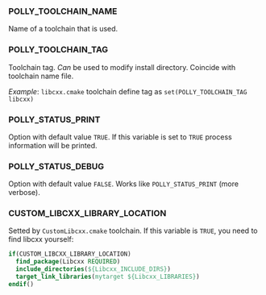 ### POLLY_TOOLCHAIN_NAME
Name of a toolchain that is used.
### POLLY_TOOLCHAIN_TAG
Toolchain tag. *Can* be used to modify install directory. Coincide with toolchain name file.

*Example*: `libcxx.cmake` toolchain define tag as `set(POLLY_TOOLCHAIN_TAG libcxx)`
### POLLY_STATUS_PRINT
Option with default value `TRUE`. If this variable is set to `TRUE` process information will be printed.
### POLLY_STATUS_DEBUG
Option with default value `FALSE`. Works like `POLLY_STATUS_PRINT` (more verbose).
### CUSTOM_LIBCXX_LIBRARY_LOCATION
Setted by `CustomLibcxx.cmake` toolchain. If this variable is `TRUE`, you need to find libcxx yourself:
```cmake
if(CUSTOM_LIBCXX_LIBRARY_LOCATION)
  find_package(Libcxx REQUIRED)
  include_directories(${Libcxx_INCLUDE_DIRS})
  target_link_libraries(mytarget ${Libcxx_LIBRARIES})
endif()
```